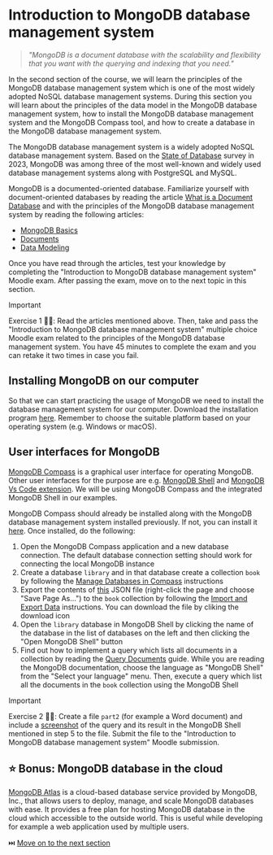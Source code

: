 # Introduction to MongoDB database management system

> _"MongoDB is a document database with the scalability and flexibility that you want with the querying and indexing that you need."_

In the second section of the course, we will learn the principles of the MongoDB database management system which is one of the most widely adopted NoSQL database management systems. During this section you will learn about the principles of the data model in the MongoDB database management system, how to install the MongoDB database management system and the MongoDB Compass tool, and how to create a database in the MongoDB database management system.

The MongoDB database management system is a widely adopted NoSQL database management system. Based on the [State of Database](https://stateofdb.com/) survey in 2023, MongoDB was among three of the most well-known and widely used database management systems along with PostgreSQL and MySQL.

MongoDB is a documented-oriented database. Familiarize yourself with document-oriented databases by reading the article [What is a Document Database](https://www.mongodb.com/resources/basics/databases/document-databases) and with the principles of the MongoDB database management system by reading the following articles:

- [MongoDB Basics](https://www.mongodb.com/resources/products/fundamentals/basics)
- [Documents](https://www.mongodb.com/docs/manual/core/document/)
- [Data Modeling](https://www.mongodb.com/docs/manual/data-modeling/)

Once you have read through the articles, test your knowledge by completing the "Introduction to MongoDB database management system" Moodle exam. After passing the exam, move on to the next topic in this section.

> [!IMPORTANT]  
> Exercise 1 👨‍💻: Read the articles mentioned above. Then, take and pass the "Introduction to MongoDB database management system" multiple choice Moodle exam related to the principles of the MongoDB database management system. You have 45 minutes to complete the exam and you can retake it two times in case you fail.

## Installing MongoDB on our computer

So that we can start practicing the usage of MongoDB we need to install the database management system for our computer. Download the installation program [here](https://www.mongodb.com/try/download/community). Remember to choose the suitable platform based on your operating system (e.g. Windows or macOS).

## User interfaces for MongoDB

[MongoDB Compass](https://www.mongodb.com/products/tools/compass) is a graphical user interface for operating MongoDB. Other user interfaces for the purpose are e.g. [MongoDB Shell](https://www.mongodb.com/docs/mongodb-shell/) and [MongoDB Vs Code extension]( https://www.mongodb.com/products/tools/vs-code). We will be using MongoDB Compass and the integrated MongoDB Shell in our examples.

MongoDB Compass should already be installed along with the MongoDB database management system installed previously. If not, you can install it [here](https://www.mongodb.com/try/download/compass). Once installed, do the following:

1. Open the MongoDB Compass application and a new database connection. The default database connection setting should work for connecting the local MongoDB instance
2. Create a database `library` and in that database create a collection `book` by following the [Manage Databases in Compass](https://www.mongodb.com/docs/compass/current/databases/) instructions
3. Export the contents of [this](https://raw.githubusercontent.com/Kaltsoon/nosql/refs/heads/main/material/library.json) JSON file (right-click the page and choose "Save Page As...") to the `book` collection by following the [Import and Export Data](https://www.mongodb.com/docs/compass/current/import-export/) instructions. You can download the file by cliking the download icon 
4. Open the `library` database in MongoDB Shell by clicking the name of the database in the list of databases on the left and then clicking the "Open MongoDB Shell" button
5. Find out how to implement a query which lists all documents in a collection by reading the [Query Documents](https://www.mongodb.com/docs/manual/tutorial/query-documents/) guide. While you are reading the MongoDB documentation, choose the language as "MongoDB Shell" from the "Select your language" menu. Then, execute a query which list all the documents in the `book` collection using the MongoDB Shell

> [!IMPORTANT]  
> Exercise 2 👨‍💻: Create a file `part2` (for example a Word document) and include a [screenshot](https://www.take-a-screenshot.org/) of the query and its result in the MongoDB Shell mentioned in step 5 to the file. Submit the file to the "Introduction to MongoDB database management system" Moodle submission.

## ⭐ Bonus: MongoDB database in the cloud

[MongoDB Atlas](https://www.mongodb.com/atlas) is a cloud-based database service provided by MongoDB, Inc., that allows users to deploy, manage, and scale MongoDB databases with ease. It provides a free plan for hosting MongoDB database in the cloud which accessible to the outside world. This is useful while developing for example a web application used by multiple users.

⏭️ [Move on to the next section](./3-mongo-operations.md)
